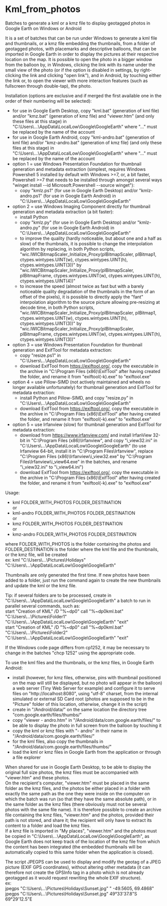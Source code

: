 # Kml_from_photos
Batches to generate a kml or a kmz file to display geotagged photos in Google Earth on Windows or Android

It is a set of batches that can be run under Windows to generate a kml file and thumbnails, or a kmz file embedding the thumbnails, from a folder of geotagged photos, with placemarks and descriptive balloons, that can be imported in Google Earth in order to display the pictures at their respective location on the map. It is possible to open the photo in a bigger window from the balloon by, in Windows, clicking the link with its name under the small view of the photo (or if the option is disabled in settings, by right-clicking the link and clicking "open link"), and in Android, by touching either the link or, to open the viewer with more interaction features (such as fullscreen through double-tap), the photo.

Installation (options are exclusive and if merged the first available one in the order of their numbering will be selected):
- for use in Google Earth Desktop, copy "kml.bat" (generation of kml file) and/or "kmz.bat" (generation of kmz file) and "viewer.htm" (and only these files at this stage) in "C:\Users\\...\AppData\LocalLow\Google\GoogleEarth" where "..." must be replaced by the name of the account
- for use in Google Earth Android, copy "kml-andro.bat" (generation of kml file) and/or "kmz-andro.bat" (generation of kmz file) (and only these files at this stage) in "C:\Users\\...\AppData\LocalLow\Google\GoogleEarth" where "..." must be replaced by the name of the account
- option 1 = use Windows Presentation Foundation for thumbnail generation and metadata extraction (simplest, requires Windows Powershell 5 installed by default with Windows >=7, or, a bit faster, Powershell >=7 that needs to be installed through amongst several ways "winget install --id Microsoft.Powershell --source winget"):
  * copy "kmlz.ps1" (for use in Google Earth Desktop) and/or "kmlz-andro.ps1" (for use in Google Earth Android) in "C:\Users\\...\AppData\LocalLow\Google\GoogleEarth"
- option 2 = use Windows Imaging Component directly for thumbnail generation and metadata extraction (a bit faster):
  * install Python
  * copy "kmlz.py" (for use in Google Earth Desktop) and/or "kmlz-andro.py" (for use in Google Earth Android) in "C:\Users\\...\AppData\LocalLow\Google\GoogleEarth"
  * to improve the quality (hardly noticeable, but about one and a half as slow) of the thumbnails, it is possible to change the interpolation algorithm by replacing, in both Python scripts, "wic.IWICBitmapScaler_Initialize_Proxy(pIBitmapScaler, pIBitmap1, ctypes.wintypes.UINT(w), ctypes.wintypes.UINT(h), ctypes.wintypes.UINT(3))" by "wic.IWICBitmapScaler_Initialize_Proxy(pIBitmapScaler, pIBitmapFrame, ctypes.wintypes.UINT(w), ctypes.wintypes.UINT(h), ctypes.wintypes.UINT(4))"
  * to increase the speed (almost twice as fast but with a barely noticeable quality degradation of the thumbnails in the form of an offset of the pixels), it is possible to directly apply the "fant" interpolation algorithm to the source picture allowing pre-resizing at decode time, in both Python scripts, "wic.IWICBitmapScaler_Initialize_Proxy(pIBitmapScaler, pIBitmap1, ctypes.wintypes.UINT(w), ctypes.wintypes.UINT(h), ctypes.wintypes.UINT(3))" by "wic.IWICBitmapScaler_Initialize_Proxy(pIBitmapScaler, pIBitmapFrame, ctypes.wintypes.UINT(w), ctypes.wintypes.UINT(h), ctypes.wintypes.UINT(3))"
- option 3 = use Windows Presentation Foundation for thumbnail generation and ExifTool for metadata extraction:
  * copy "resize.ps1" in "C:\Users\\...\AppData\LocalLow\Google\GoogleEarth"
  * download ExifTool from https://exiftool.org/, copy the executable in the archive in "C:\Program Files (x86)\ExifTool\" after having created the folder, and rename it from "exiftool(-k).exe" to "exiftool.exe"
- option 4 = use Pillow-SIMD (not actively maintained and wheels no longer available unfortunately) for thumbnail generation and ExifTool for metadata extraction:
  * install Python and Pillow-SIMD, and copy "resize.py" in "C:\Users\\...\AppData\LocalLow\Google\GoogleEarth"
  * download ExifTool from https://exiftool.org/, copy the executable in the archive in "C:\Program Files (x86)\ExifTool\" after having created the folder, and rename it from "exiftool(-k).exe" to "exiftool.exe"
- option 5 = use Irfanview (slow) for thumbnail generation and ExifTool for metadata extraction:
  * download from https://www.irfanview.com/ and install IrfanView 32-bit in "C:\Program Files (x86)\Irfanview\", and copy "i_view32.ini" in "C:\Users\\...\AppData\LocalLow\Google\GoogleEarth" (to use Irfanview 64-bit, install it in "C:\Program Files\Irfanview\", replace "C:\Program Files (x86)\Irfanview\i_view32.exe" by "C:\Program Files\Irfanview\i_view64.exe" in the batches, and rename "i_view32.ini" to "i_view64.ini")
  * download ExifTool from https://exiftool.org/, copy the executable in the archive in "C:\Program Files (x86)\ExifTool\" after having created the folder, and rename it from "exiftool(-k).exe" to "exiftool.exe"

Usage:  
  * kml FOLDER_WITH_PHOTOS FOLDER_DESTINATION  
or  
  * kml-andro FOLDER_WITH_PHOTOS FOLDER_DESTINATION  
or  
  * kmz FOLDER_WITH_PHOTOS FOLDER_DESTINATION  
or  
  * kmz-andro FOLDER_WITH_PHOTOS FOLDER_DESTINATION

where FOLDER_WITH_PHOTOS is the folder containing the photos and FOLDER_DESTINATION is the folder where the kml file and the thumbnails, or the kmz file, will be created  
ex: kml "C:\Users\\...\Pictures\Holidays\" "C:\Users\\...\AppData\LocalLow\Google\GoogleEarth\"

Thumbnails are only generated the first time. If new photos have been added to a folder, just run the command again to create the new thumbnails and update the kml or the kmz file.

Tip: if several folders are to be processed, create in "C:\Users\\...\AppData\LocalLow\Google\GoogleEarth" a batch to run in parallel several commands, such as:  
start "Creation of KML" /D "%~dp0" call "%~dp0kml.bat" "C:\Users\\...\Pictures\Folder1\" "C:\Users\\...\AppData\LocalLow\Google\GoogleEarth\" "exit"  
start "Creation of KML" /D "%~dp0" call "%~dp0kml.bat" "C:\Users\\...\Pictures\Folder2\" "C:\Users\\...\AppData\LocalLow\Google\GoogleEarth\" "exit"  

If the Windows code page differs from cp1252, it may be necessary to change in the batches "chcp 1252" using the appropriate code.

To use the kml files and the thumbnails, or the kmz files, in Google Earth Android:
- install (however, for kmz files, otherwise, pins with thumbnail positioned on the map will still be displayed, but no photo will appear in the balloon) a web server (Tiny Web Server for example) and configure it to serve files on "http://localhost:8080", using "utf-8" charset, from the internal simulated or external SD Card root (photos are supposed to be in the "Picture" folder of this location, otherwise, change it in the script)
- create in "/Android/data/" on the same location the directory tree "com.google.earth/files/thumbs/"
- copy "viewer - andro.htm" in "/Android/data/com.google.earth/files/" to be able to display the photo in full screen from the balloon by touching it
- copy the kml or kmz files with "- andro" in their name in "/Android/data/com.google.earth/files/"
- for the kml files, also copy the thumbnails in "/Android/data/com.google.earth/files/thumbs/"
- load the kml or kmz files in Google Earth from the application or through a file explorer

When shared for use in Google Earth Desktop, to be able to display the original full size photos, the kmz files must be accompanied with "viewer.htm" and these photos.  
On the recipient's computer, "viewer.htm" must be placed in the same folder as the kmz files, and the photos be either placed in a folder with exactly the same path as the one they were inside on the computer on which the batch was run (so that they have the same absolute path), or in the same folder as the kmz files (there obviously must not be several photos with the same file name). It is therefore possible to create an archive file containing the kmz files, "viewer.htm" and the photos, provided their path is not stored, and share it; the recipient will only have to extract its content to a folder and load the kmz files.  
If a kmz file is imported in "My places", "viewer.htm" and the photos must be copied in "C:\Users\\...\AppData\LocalLow\Google\GoogleEarth", as Google Earth does not keep track of the location of the kmz file from which the content has been integrated (the embedded thumbnails will be automatically copied to this same folder when the application is closed).

The script JPEGPS can be used to display and modify the geotag of a JPEG picture (EXIF GPS coordinates), without altering other metadata (it can therefore not create the GPSInfo tag in a photo which is not already geotagged as it would request rewriting the whole EXIF structure).  
ex:  
jpegps "C:\Users\\...\Pictures\Holidays\Sunset.jpg" " -49.5605, 69.4868"  
jpegps "C:\Users\\...\Pictures\Holidays\Sunset.jpg" 49°33'37.8\"S 69°29'12.5\"E
